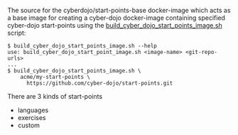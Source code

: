 
The source for the cyberdojo/start-points-base docker-image
which acts as a base image for creating a cyber-dojo docker-image
containing specified cyber-dojo start-points using the
[build_cyber_dojo_start_points_image.sh](../build_cyber_dojo_start_point_image.sh)
script:
```
$ build_cyber_dojo_start_points_image.sh --help
use: build_cyber_dojo_start_point_image.sh <image-name> <git-repo-urls>
...
$ build_cyber_dojo_start_points_image.sh \
    acme/my-start-points \
      https://github.com/cyber-dojo/start-points.git
```

There are 3 kinds of start-points
- languages
- exercises
- custom
